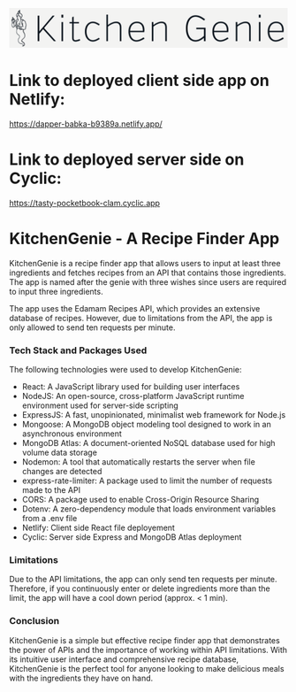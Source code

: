 ![alt text](https://github.com/GeccoRhiguelNavalta/KitchenGenie/blob/main/kitchengenie/src/assets/Logo.png "Logo Title Text 1")

# Link to deployed client side app on Netlify: 

https://dapper-babka-b9389a.netlify.app/

# Link to deployed server side on Cyclic: 

https://tasty-pocketbook-clam.cyclic.app


# KitchenGenie - A Recipe Finder App

KitchenGenie is a recipe finder app that allows users to input at least three ingredients and fetches recipes from an API that contains those ingredients. The app is named after the genie with three wishes since users are required to input three ingredients.

The app uses the Edamam Recipes API, which provides an extensive database of recipes. However, due to limitations from the API, the app is only allowed to send ten requests per minute.

### Tech Stack and Packages Used
The following technologies were used to develop KitchenGenie:

* React: A JavaScript library used for building user interfaces
* NodeJS: An open-source, cross-platform JavaScript runtime environment used for server-side scripting
* ExpressJS: A fast, unopinionated, minimalist web framework for Node.js
* Mongoose: A MongoDB object modeling tool designed to work in an asynchronous environment
* MongoDB Atlas: A document-oriented NoSQL database used for high volume data storage
* Nodemon: A tool that automatically restarts the server when file changes are detected
* express-rate-limiter: A package used to limit the number of requests made to the API
* CORS: A package used to enable Cross-Origin Resource Sharing
* Dotenv: A zero-dependency module that loads environment variables from a .env file
* Netlify: Client side React file deployement
* Cyclic: Server side Express and MongoDB Atlas deployment

### Limitations
Due to the API limitations, the app can only send ten requests per minute. Therefore, if you continuously enter or delete  ingredients more than the limit, the app will have a cool down period (approx. < 1 min). 

### Conclusion
KitchenGenie is a simple but effective recipe finder app that demonstrates the power of APIs and the importance of working within API limitations. With its intuitive user interface and comprehensive recipe database, KitchenGenie is the perfect tool for anyone looking to make delicious meals with the ingredients they have on hand.
